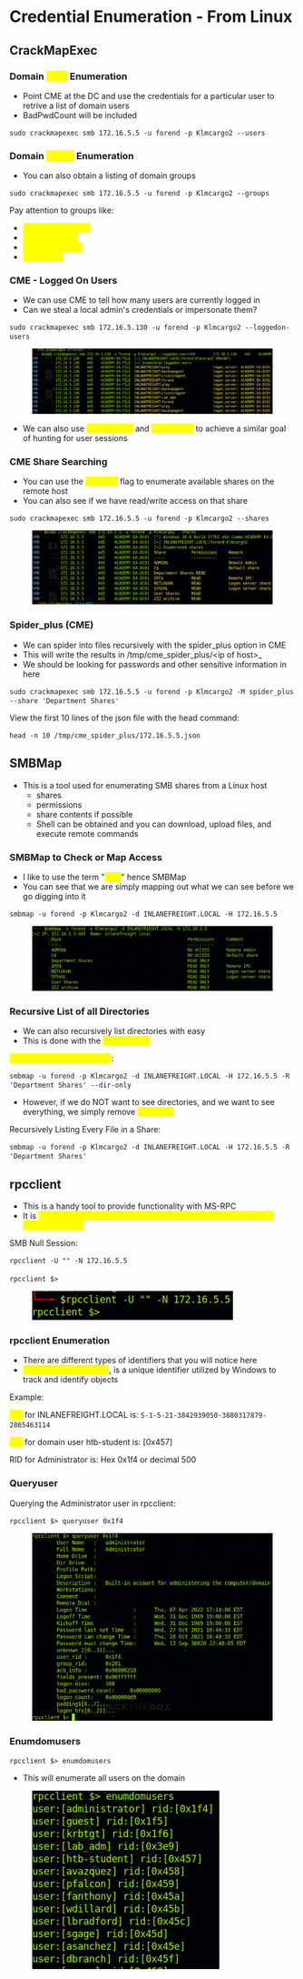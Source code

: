 # Credential Enumeration - From Linux

## CrackMapExec

### Domain <mark style="color:yellow;">User</mark> Enumeration

* Point CME at the DC and use the credentials for a particular user to retrive a list of domain users
* BadPwdCount will be included

```
sudo crackmapexec smb 172.16.5.5 -u forend -p Klmcargo2 --users
```

### Domain <mark style="color:yellow;">Group</mark> Enumeration

* You can also obtain a listing of domain groups

```
sudo crackmapexec smb 172.16.5.5 -u forend -p Klmcargo2 --groups
```

Pay attention to groups like:

* <mark style="color:yellow;">Backup Operators</mark>
* <mark style="color:yellow;">Administrators</mark>
* <mark style="color:yellow;">Domain Admins</mark>
* <mark style="color:yellow;">Executives</mark>

### CME - Logged On Users

* We can use CME to tell how many users are currently logged in
* Can we steal a local admin's credentials or impersonate them?

```
sudo crackmapexec smb 172.16.5.130 -u forend -p Klmcargo2 --loggedon-users
```

<figure><img src="../../.gitbook/assets/image (15).png" alt=""><figcaption></figcaption></figure>

* We can also use <mark style="color:yellow;">BloodHound</mark> and <mark style="color:yellow;">PowerView</mark> to achieve a similar goal of hunting for user sessions

### CME Share Searching

* You can use the <mark style="color:yellow;">--shares</mark> flag to enumerate available shares on the remote host
* You can also see if we have read/write access on that share

```
sudo crackmapexec smb 172.16.5.5 -u forend -p Klmcargo2 --shares
```

<figure><img src="../../.gitbook/assets/image (6) (2) (1).png" alt=""><figcaption></figcaption></figure>

### Spider\_plus (CME)

* We can spider into files recursively with the spider\_plus option in CME
* This will write the results in /tmp/cme_spider\_plus/\<ip of host>_&#x20;
* We should be looking for passwords and other sensitive information in here

```
sudo crackmapexec smb 172.16.5.5 -u forend -p Klmcargo2 -M spider_plus --share 'Department Shares'
```

View the first 10 lines of the json file with the head command:

```
head -n 10 /tmp/cme_spider_plus/172.16.5.5.json
```

## SMBMap

* This is a tool used for enumerating SMB shares from a Linux host
  * shares
  * permissions
  * share contents if possible
  * Shell can be obtained and you can download, upload files, and execute remote commands

### SMBMap to Check or Map Access

* I like to use the term "<mark style="color:yellow;">map</mark>" hence SMBMap
* You can see that we are simply mapping out what we can see before we go digging into it

```
smbmap -u forend -p Klmcargo2 -d INLANEFREIGHT.LOCAL -H 172.16.5.5
```

<figure><img src="../../.gitbook/assets/image (7) (6).png" alt=""><figcaption></figcaption></figure>

### Recursive List of all Directories

* We can also recursively list directories with easy
* This is done with the <mark style="color:yellow;">-R argument</mark>

<mark style="color:yellow;">Recursively List Directories</mark>:

```
smbmap -u forend -p Klmcargo2 -d INLANEFREIGHT.LOCAL -H 172.16.5.5 -R 'Department Shares' --dir-only
```

* However, if we do NOT want to see directories, and we want to see everything, we simply remove <mark style="color:yellow;">--dir-only</mark>

Recursively Listing Every File in a Share:

```
smbmap -u forend -p Klmcargo2 -d INLANEFREIGHT.LOCAL -H 172.16.5.5 -R 'Department Shares'
```

## rpcclient

* This is a handy tool to provide functionality with MS-RPC
* It is <mark style="color:yellow;">capable of enumerating, adding, changing, and even removing objects from AD</mark>

SMB Null Session:

```
rpcclient -U "" -N 172.16.5.5

rpcclient $>
```

<figure><img src="../../.gitbook/assets/image (5) (6) (2).png" alt=""><figcaption></figcaption></figure>

### rpcclient Enumeration

* There are different types of identifiers that you will notice here
* <mark style="color:yellow;">Relative Identifier (RID)</mark>, is a unique identifier utilized by Windows to track and identify objects

Example:

<mark style="color:yellow;">SID</mark> for INLANEFREIGHT.LOCAL is: `S-1-5-21-3842939050-3880317879-2865463114`

<mark style="color:yellow;">RID</mark> for domain user htb-student is: \[0x457]

RID for Administrator is: Hex 0x1f4 or decimal 500

### Queryuser

Querying the Administrator user in rpcclient:

```
rpcclient $> queryuser 0x1f4
```

<figure><img src="../../.gitbook/assets/image (5) (1) (4).png" alt=""><figcaption></figcaption></figure>

### Enumdomusers

```
rpcclient $> enumdomusers
```

* This will enumerate all users on the domain

<figure><img src="../../.gitbook/assets/image (8) (2).png" alt=""><figcaption></figcaption></figure>
